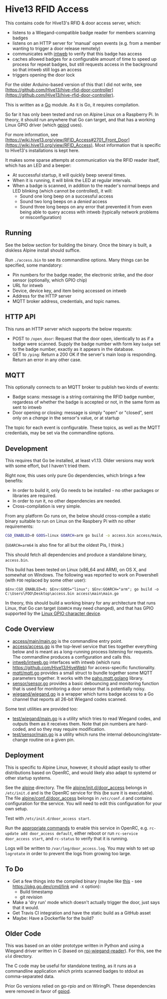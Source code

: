 Hive13 RFID Access
==================

This contains code for Hive13's RFID & door access server, which:

- listens to a Wiegand-compatible badge reader for members scanning
  badges
- listens on an HTTP server for 'manual' open events (e.g. from a
  member wanting to trigger a door release remotely)
- communicates with [intweb](https://github.com/Hive13/HiveWeb) to
  verify that this badge has access
- caches allowed badges for a configurable amount of time to speed up
  process for repeat badges, but still requests access in the
  background so that intweb still logs an access
- triggers opening the door lock

For the older Arduino-based version of this that I did not write, see
[https://github.com/Hive13/hive-rfid-door-controller](https://github.com/Hive13/hive-rfid-door-controller).

This is written as a [Go](https://golang.org/) module.  As it is Go,
it requires compilation.

So far it has only been tested and run on Alpine Linux on a Raspberry
Pi.  In theory, it should run anywhere that Go can target, and that
has a working Linux GPIO driver (which
[gpiod](https://github.com/warthog618/gpiod) uses).

For more information, see
[https://wiki.hive13.org/view/RFID_Access#2701_Front_Door](https://wiki.hive13.org/view/RFID_Access).
Most information that is specific to Hive13's installations is kept
here.

It makes some sparse attempts at communication via the RFID reader
itself, which has an LED and a beeper:

- At successful startup, it will quickly beep several times.
- When it is running, it will blink the LED at regular intervals.
- When a badge is scanned, in addition to the reader's normal
  beeps and LED blinking (which cannot be controlled), it will:
  - Sound one long beep on a successful access
  - Sound two long beeps on a *denied* access
  - Sound three long beeps on any error that prevented it
    from even being able to query access with intweb (typically
    network problems or misconfiguration)

Running
-------

See the below section for building the binary.  Once the binary is
built, a diskless Alpine install should suffice.

Run `./access.bin` to see its commandline options.  Many things can be
specified, some mandatory:

- Pin numbers for the badge reader, the electronic strike, and the
  door sensor (optionally, which GPIO chip)
- URL for intweb
- Device, device key, and item being accessed on intweb
- Address for the HTTP server
- MQTT broker address, credentials, and topic names.

HTTP API
--------

This runs an HTTP server which supports the below requests:

- POST to `/open_door`: Request that the door open, identically to as
  if a badge were scanned. Supply the badge number with form key
  `badge` set to the badge number, exactly as it appears in the
  database.
- GET to `/ping`: Return a 200 OK if the server's main loop is
  responding. Return an error in any other case.

MQTT
----

This optionally connects to an MQTT broker to publish two kinds of
events:

- Badge scans: message is a string containing the RFID badge number,
  regardess of whether the badge is accepted or not, in the same form
  as sent to intweb
- Door opening or closing: message is simply "open" or "closed", sent
  only on a *change* in the sensor's value, or at startup

The topic for each event is configurable. These topics, as well as the
MQTT credentials, may be set via the commandline options.

Development
-----------

This requires that Go be installed, at least v1.13. Older versions may
work with some effort, but I haven't tried them.

Right now, this uses only pure Go dependencies, which brings a few
benefits:

- In order to build it, only Go needs to be installed - no other
  packages or libraries are required.
- In order to *run* it, no other dependencies are needed.
- Cross-compilation is very simple.

From any platform Go runs on, the below should cross-compile a static
binary suitable to run on Linux on the Raspbery Pi with no other
requirements:

```bash
CGO_ENABLED=0 GOOS=linux GOARCH=arm go build -o access.bin access/main/main.go
```

(`GOARCH=arm64` is also fine for all but the oldest Pis, I think.)

This should fetch all dependencies and produce a standalone binary,
`access.bin`.

This build has been tested on Linux (x86_64 and ARM), on OS X, and
somewhat on Windows.  The following was reported to work on Powershell
(with `FOO` replaced by some other user):

```
$Env:CGO_ENABLED=0; $Env:GOOS="linux"; $Env:GOARCH="arm"; go build -o C:\Users\FOO\Desktop\access.bin access\main\main.go
```

In theory, this should build a working binary for any architecture
that runs Linux, that Go can target (`GOARCH` may need changed), and
that has GPIO supported by the [Linux GPIO character
device](https://docs.kernel.org/next/driver-api/gpio/using-gpio.html).

Code Overview
-------------

- [access/main/main.go](./access/main/main.go) is the commandline
  entry point.
- [access/access.go](./access/access.go) is the top-level service that
  ties together everything below and is meant as a long-running
  process listening for requests.  The commandline produces a
  configuration and calls this.
- [intweb/intweb.go](./intweb/intweb.go) interfaces with intweb (which
  runs https://github.com/Hive13/HiveWeb) for access-specific
  functionality.
- [mqtt/mqtt.go](./mqtt/mqtt.go) provides a small struct to bundle
  together some MQTT parameters together. It works with the
  [paho.mqtt.golang](https://github.com/eclipse/paho.mqtt.golang)
  library.
- [sensor/sensor.go](./sensor/sensor.go) provides a basic debouncing
  and monitoring function that is used for monitoring a door sensor
  that is potentially noisy.
- [wiegand/wiegand.go](./wiegand/wiegand.go) is a wrapper which turns
  badge access to a Go channel that reports all 26-bit Wiegand codes
  scanned.

Some test utilities are provided too:

- [test/wiegand/main.go](./test/wiegand/main.go) is a utility
  which tries to read Wiegand codes, and outputs them as it receives
  them. Note that pin numbers are hard-coded, and so they may require
  modification.
- [test/sensor/main.go](./test/sensor/main.go) is a utility which runs
  the internal debouncing/state-change routine on a given pin.

Deployment
----------

This is specific to Alpine Linux, however, it should adapt easily to
other distributions based on OpenRC, and would likely also adapt to
systemd or other startup systems.

See the [alpine](./alpine) directory.  The file
[alpine/init.d/door_access](./alpine/init.d/door_access) belongs in
`/etc/init.d` and is the OpenRC service for this (be sure it is
executable). The file
[alpine/conf.d/door_access](./alpine/conf.d/door_access) belongs in
`/etc/conf.d` and contains configuration for the service.  You will
need to edit this configuration for your own setup.

Test with `/etc/init.d/door_access start`.

Run the [appropriate
commands](https://wiki.alpinelinux.org/wiki/Alpine_Linux_Init_System)
to enable this service in OpenRC, e.g. `rc-update add door_access
default`, either reboot or run `rc-service door_access start`, and
`rc-status` to verify that it is running.

Logs will be written to `/var/log/door_access.log`.  You may wish to
set up `logrotate` in order to prevent the logs from growing too
large.

To Do
-----

- Get a few things into the compiled binary (maybe like
  [this](https://gist.github.com/awalterschulze/d0f217db28e17b2ee56e8e8a4e68c28e) -
  see https://pkg.go.dev/cmd/link and `-X` option):
  - Build timestamp
  - git revision
- Make a 'dry run' mode which doesn't actually trigger the door, just
  says that it would.
- Get Travis CI integration and have the static build as a GitHub asset
- Maybe: Have a Dockerfile for the build?

Older Code
----------

This was based on an older prototype written in Python and using a
Wiegand driver written in C (based on
[rpi-wiegand-reader](https://github.com/alperenguman/rpi-wiegand-reader.git)).
For this, see the `old` directory.

The C code may be useful for standalone testing, as it runs as a
commandline application which prints scanned badges to stdout as
comma-separated data.

Prior Go versions relied on go-rpio and on WiringPi. These
dependencies were removed in favor of [gpiod](https://github.com/warthog618/gpiod).

